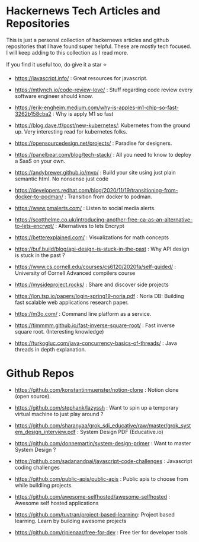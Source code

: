 # Hackernews Tech Articles and Repositories

This is just a personal collection of hackernews articles and github repositories that I have found super helpful. These are mostly tech focused. I will keep adding to this collection as I read more. 

If you find it useful too, do give it a star :star:


* https://javascript.info/ : Great resources for javascript.

* https://mtlynch.io/code-review-love/ : Stuff regarding code review every software engineer should know.

* https://erik-engheim.medium.com/why-is-apples-m1-chip-so-fast-3262b158cba2 : Why is apply M1 so fast

* https://blog.dave.tf/post/new-kubernetes/: Kubernetes from the ground up. Very interesting read for kubernetes folks.

* https://opensourcedesign.net/projects/ : Paradise for designers.

* https://panelbear.com/blog/tech-stack/ : All you need to know to deploy a SaaS on your own. 

* https://andybrewer.github.io/mvp/ : Build your site using just plain semantic html. No nonsense just code

* https://developers.redhat.com/blog/2020/11/19/transitioning-from-docker-to-podman/ : Transition from docker to podman.

* https://www.pmalerts.com/ : Listen to social media alerts.

* https://scotthelme.co.uk/introducing-another-free-ca-as-an-alternative-to-lets-encrypt/ : Alternatives to lets Encrypt

* https://betterexplained.com/ : Visualizations for math concepts

* https://buf.build/blog/api-design-is-stuck-in-the-past : Why API design is stuck in the past ?

* https://www.cs.cornell.edu/courses/cs6120/2020fa/self-guided/ : University of Cornell Advanced compilers course

* https://mysideproject.rocks/ : Share and discover side projects

* https://jon.tsp.io/papers/login-spring19-noria.pdf : Noria DB: Building fast scalable web applications research paper.

* https://m3o.com/ : Command line platform as a service. 

* https://timmmm.github.io/fast-inverse-square-root/ : Fast inverse square root. (Interesting knowledge)

* https://turkogluc.com/java-concurrency-basics-of-threads/ :  Java threads in depth explanation.

# Github Repos

* https://github.com/konstantinmuenster/notion-clone : Notion clone (open source).

* https://github.com/stephank/lazyssh : Want to spin up a temporary virtual machine to just play around ? 

* https://github.com/sharanyaa/grok_sdi_educative/raw/master/grok_system_design_interview.pdf : System Design PDF (Educative.io)

* https://github.com/donnemartin/system-design-primer : Want to master System Design ?  

* https://github.com/sadanandpai/javascript-code-challenges : Javascript coding challenges

* https://github.com/public-apis/public-apis : Public apis to choose from while buildling projects.

* https://github.com/awesome-selfhosted/awesome-selfhosted : Awesome self hosted applications

* https://github.com/tuvtran/project-based-learning: Project based learning. Learn by building awesome projects

* https://github.com/ripienaar/free-for-dev : Free tier for developer tools